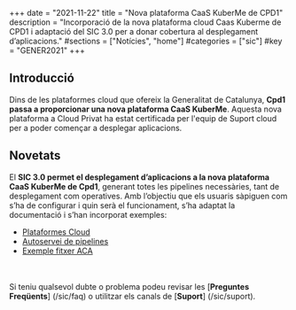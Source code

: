 +++
date        = "2021-11-22"
title       = "Nova plataforma CaaS KuberMe de CPD1"
description = "Incorporació de la nova plataforma cloud Caas Kuberme de CPD1 i adaptació del SIC 3.0 per a donar cobertura al desplegament d’aplicacions."
#sections    = ["Notícies", "home"]
#categories  = ["sic"]
#key         = "GENER2021"
+++

## Introducció

Dins de les plataformes cloud que ofereix la Generalitat de Catalunya, **Cpd1 passa a proporcionar una nova plataforma
CaaS KuberMe**. Aquesta nova plataforma a Cloud Privat ha estat certificada per l'equip de Suport cloud per a poder començar a
desplegar aplicacions.

## Novetats

El **SIC 3.0 permet el desplegament d’aplicacions a la nova plataforma CaaS KuberMe de Cpd1**, generant
totes les pipelines necessàries, tant de desplegament com operatives. Amb l’objectiu que els usuaris
sàpiguen com s’ha de configurar i quin serà el funcionament, s’ha adaptat la documentació i s’han
incorporat exemples:

- [Plataformes Cloud](/cloud/plataformes-cloud/)
- [Autoservei de pipelines](/sic30-serveis/autoservei-pipelines/)
- [Exemple fitxer ACA](/related/sic/3.0/aca_const_despl_node_kuberme_cpd1.yml)

<br/><br/>
Si teniu qualsevol dubte o problema podeu revisar les [**Preguntes Freqüents**] (/sic/faq) o utilitzar els canals de [**Suport**] (/sic/suport).